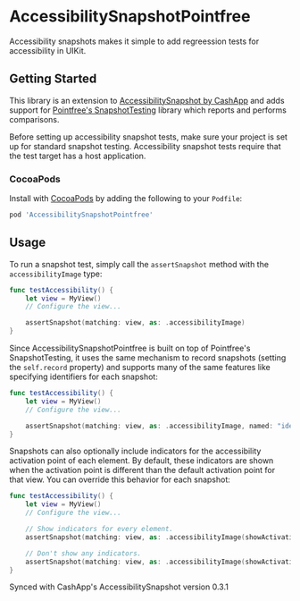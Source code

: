 # AccessibilitySnapshotPointfree

Accessibility snapshots makes it simple to add regreession tests for accessibility in UIKit.

## Getting Started

This library is an extension to [AccessibilitySnapshot by CashApp](https://github.com/cashapp/AccessibilitySnapshot) and adds support for [Pointfree's SnapshotTesting](https://github.com/pointfreeco/swift-snapshot-testing/) library which reports and performs comparisons.

Before setting up accessibility snapshot tests, make sure your project is set up for standard snapshot testing. Accessibility snapshot tests require that the test target has a host application.

### CocoaPods

Install with [CocoaPods](https://cocoapods.org) by adding the following to your `Podfile`:

```ruby
pod 'AccessibilitySnapshotPointfree'
```

## Usage

To run a snapshot test, simply call the `assertSnapshot` method with the `accessibilityImage` type:

```swift
func testAccessibility() {
    let view = MyView()
    // Configure the view...

    assertSnapshot(matching: view, as: .accessibilityImage)
}
```

Since AccessibilitySnapshotPointfree is built on top of Pointfree's SnapshotTesting, it uses the same mechanism to record snapshots (setting the `self.record` property) and supports many of the same features like specifying identifiers for each snapshot:

```swift
func testAccessibility() {
    let view = MyView()
    // Configure the view...

    assertSnapshot(matching: view, as: .accessibilityImage, named: "identifier")
}
```

Snapshots can also optionally include indicators for the accessibility activation point of each element. By default, these indicators are shown when the activation point is different than the default activation point for that view. You can override this behavior for each snapshot:

```swift
func testAccessibility() {
    let view = MyView()
    // Configure the view...

    // Show indicators for every element.
    assertSnapshot(matching: view, as: .accessibilityImage(showActivationPoints: .always))

    // Don't show any indicators.
    assertSnapshot(matching: view, as: .accessibilityImage(showActivationPoints: .never))
}
```

Synced with CashApp's AccessibilitySnapshot version 0.3.1